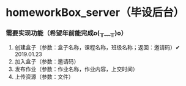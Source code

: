 # homeworkBox_server（毕设后台）

### 需要实现功能（希望年前能完成o(╥﹏╥)o）
1. 创建盒子（参数：盒子名称，课程名称，班级名称；返回：邀请码）✔ 2019.01.23
2. 加入盒子（参数：邀请码）
3. 发布作业（参数：作业名称，作业内容，上交时间）
4. 上传资源（参数：文件）